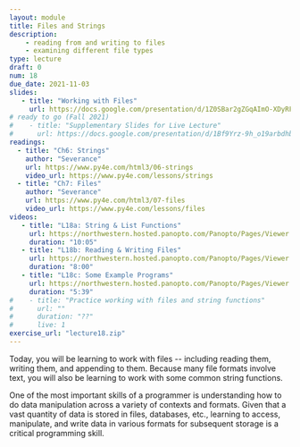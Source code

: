 ```yaml
---
layout: module
title: Files and Strings
description:
    - reading from and writing to files
    - examining different file types
type: lecture
draft: 0
num: 18
due_date: 2021-11-03
slides: 
   - title: "Working with Files"
     url: https://docs.google.com/presentation/d/1Z0SBar2gZGqAImO-XDyRFvAUlnBNKvnVsklIRzF4F0E/edit?usp=sharing
# ready to go (Fall 2021)
#    - title: "Supplementary Slides for Live Lecture"
#      url: https://docs.google.com/presentation/d/1Bf9Yrz-9h_o19arbdhbzBj-Zh_XbWrjqglymKHsUdtY/edit?usp=sharing
readings:
  - title: "Ch6: Strings"
    author: "Severance"
    url: https://www.py4e.com/html3/06-strings
    video_url: https://www.py4e.com/lessons/strings
  - title: "Ch7: Files"
    author: "Severance"
    url: https://www.py4e.com/html3/07-files
    video_url: https://www.py4e.com/lessons/files
videos:
   - title: "L18a: String & List Functions"
     url: https://northwestern.hosted.panopto.com/Panopto/Pages/Viewer.aspx?id=ea1ad916-4950-411f-952a-adc20157f86f
     duration: "10:05"
   - title: "L18b: Reading & Writing Files"
     url: https://northwestern.hosted.panopto.com/Panopto/Pages/Viewer.aspx?id=72a7f020-864b-4efd-afdc-adc20157f7a4
     duration: "8:00"
   - title: "L18c: Some Example Programs"
     url: https://northwestern.hosted.panopto.com/Panopto/Pages/Viewer.aspx?id=9829dcb3-e8f2-44ab-bee3-adc20157f6e6
     duration: "5:39"
#    - title: "Practice working with files and string functions"
#      url: ""
#      duration: "??"
#      live: 1
exercise_url: "lecture18.zip"
---
```



Today, you will be learning to work with files --  including reading them, writing them, and appending to them. Because many file formats involve text, you will also be learning to work with some common string functions.

One of the most important skills of a programmer is understanding how to do data manipulation across a variety of contexts and formats. Given that a vast quantity of data is stored in files, databases, etc., learning to access, manipulate, and write data in various formats for subsequent storage is a critical programming skill.